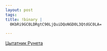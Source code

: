 ```yaml
--- 
layout: post
tags: 
title: !binary |
  0KbRi9GC0LDRgtC90LjQuiDQoNGD0L3QtdGC0LA=

---
```

[Цытатник Рунета](http://bash.org.ru/)
